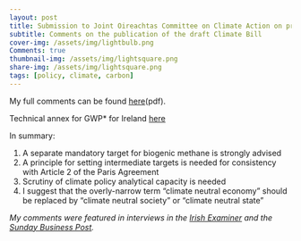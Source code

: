```yaml
---
layout: post
title: Submission to Joint Oireachtas Committee on Climate Action on pre-legislative scrutiny of the draft Climate Action bill
subtitle: Comments on the publication of the draft Climate Bill
cover-img: /assets/img/lightbulb.png
Comments: true
thumbnail-img: /assets/img/lightsquare.png
share-img: /assets/img/lightsquare.png
tags: [policy, climate, carbon]
---
```


My full comments can be found [here](https://hannahdaly.ie/draft-climate-bill-HannahDaly-Nov2020.pdf)(pdf).


Technical annex for GWP* for Ireland [here](https://hannahdaly.ie/warming-contribution-from-agricultural-methane-in-Ireland-SI.xlsx)


In summary:
1. A separate mandatory target for biogenic methane is strongly advised
2. A principle for setting intermediate targets is needed for consistency with Article 2 of the Paris Agreement
3. Scrutiny of climate policy analytical capacity is needed
4. I suggest that the overly-narrow term “climate neutral economy” should be replaced by “climate neutral society” or “climate neutral state”

*My comments were featured in interviews in the [Irish Examiner](https://www.irishexaminer.com/news/arid-40061198.html) and the [Sunday Business Post](https://www.businesspost.ie/analysis-opinion/ireland-on-road-to-net-zero-carbon-emissions-by-2050-af909075).*
